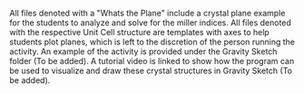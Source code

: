All files denoted with a "Whats the Plane" include a crystal plane example for the students to analyze and solve for the miller indices. 
All files denoted with the respective Unit Cell structure are templates with axes to help students plot planes, which is left to the discretion of the person running the activity. 
An example of the activity is provided under the Gravity Sketch folder (To be added). 
A tutorial video is linked to show how the program can be used to visualize and draw these crystal structures in Gravity Sketch (To be added).
